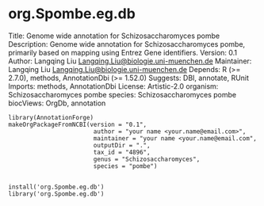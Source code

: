 # org.Spombe.eg.db
Title: Genome wide annotation for Schizosaccharomyces pombe
Description: Genome wide annotation for Schizosaccharomyces pombe, primarily based on mapping using Entrez Gene identifiers.
Version: 0.1
Author: Langqing Liu <Langqing.Liu@biologie.uni-muenchen.de>
Maintainer: Langqing Liu <Langqing.Liu@biologie.uni-muenchen.de>
Depends: R (>= 2.7.0), methods, AnnotationDbi (>= 1.52.0)
Suggests: DBI, annotate, RUnit
Imports: methods, AnnotationDbi
License: Artistic-2.0
organism: Schizosaccharomyces pombe
species: Schizosaccharomyces pombe
biocViews: OrgDb, annotation

```Rscript
library(AnnotationForge)
makeOrgPackageFromNCBI(version = "0.1",
                        author = "your name <your.name@email.com>",
                        maintainer = "your name <your.name@email.com",
                        outputDir = ".",
                        tax_id = "4896",
                        genus = "Schizosaccharomyces",
                        species = "pombe")


install('org.Spombe.eg.db')
library('org.Spombe.eg.db')
```
